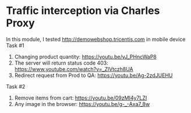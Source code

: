 # Traffic interception via Charles Proxy

In this module, I tested http://demowebshop.tricentis.com in mobile device
Task #1
1. Changing product quantity: https://youtu.be/vJ_PHncWaP8
2. The server will return status code 403: https://www.youtube.com/watch?v=_ZlVtczh8UA
3. Redirect request from Prod to QA: https://youtu.be/Ag-2zdJUEHU

Task #2
1. Remove items from cart: https://youtu.be/09zMI4y7LZI
2. Any image in the browser: https://youtu.be/g-_-Axa7_8w
